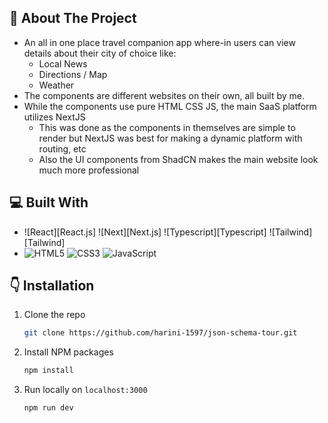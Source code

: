 <!-- ABOUT THE PROJECT -->
## 📌 About The Project
- An all in one place travel companion app where-in users can view details about their city of choice like:
  - Local News
  - Directions / Map
  - Weather
- The components are different websites on their own, all built by me.
- While the components use pure HTML CSS JS, the main SaaS platform utilizes NextJS
  - This was done as the components in themselves are simple to render but NextJS was best for making a dynamic platform with routing, etc
  - Also the UI components from ShadCN makes the main website look much more professional

## 💻 Built With

* ![React][React.js] ![Next][Next.js] ![Typescript][Typescript] ![Tailwind][Tailwind]
* ![HTML5](https://img.shields.io/badge/html5-%23E34F26.svg?style=for-the-badge&logo=html5&logoColor=white) ![CSS3](https://img.shields.io/badge/css3-%231572B6.svg?style=for-the-badge&logo=css3&logoColor=white) ![JavaScript](https://img.shields.io/badge/javascript-%23323330.svg?style=for-the-badge&logo=javascript&logoColor=%23F7DF1E)

  
<!-- GETTING STARTED -->
## 👇 Installation

1. Clone the repo
   ```sh
   git clone https://github.com/harini-1597/json-schema-tour.git
   ```
2. Install NPM packages
   ```sh
   npm install
   ```
3. Run locally on `localhost:3000`
   ```sh
   npm run dev
   ```

